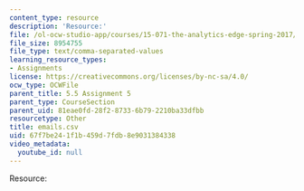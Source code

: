 ```yaml
---
content_type: resource
description: 'Resource:'
file: /ol-ocw-studio-app/courses/15-071-the-analytics-edge-spring-2017/67f7be241f1b459d7fdb8e9031384338_emails.csv
file_size: 8954755
file_type: text/comma-separated-values
learning_resource_types:
- Assignments
license: https://creativecommons.org/licenses/by-nc-sa/4.0/
ocw_type: OCWFile
parent_title: 5.5 Assignment 5
parent_type: CourseSection
parent_uid: 81eae0fd-28f2-8733-6b79-2210ba33dfbb
resourcetype: Other
title: emails.csv
uid: 67f7be24-1f1b-459d-7fdb-8e9031384338
video_metadata:
  youtube_id: null
---
```

Resource: